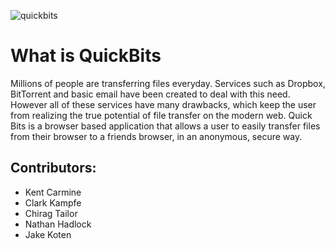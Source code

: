![quickbits](http://i.imgur.com/ulynnBc.png)

# What is QuickBits
Millions of people are transferring files everyday.  Services such as Dropbox, BitTorrent and basic email have been created to deal with this need.  However all of these services have many drawbacks, which keep the user from realizing the true potential of file transfer on the modern web.  Quick Bits is a browser based application that allows a user to easily transfer files from their browser to a friends browser, in an anonymous, secure way.


## Contributors:
- Kent Carmine  
- Clark Kampfe  
- Chirag Tailor  
- Nathan Hadlock  
- Jake Koten  
